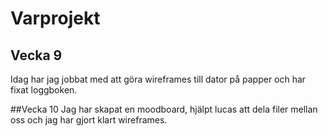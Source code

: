 # Varprojekt

## Vecka 9
Idag har jag jobbat med att göra wireframes till dator på papper och har fixat loggboken. 

##Vecka 10 
Jag har skapat en moodboard, hjälpt lucas att dela filer mellan oss och jag har gjort klart wireframes. 
